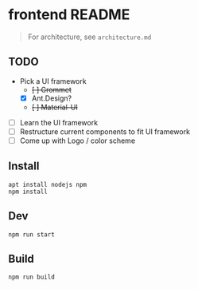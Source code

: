 # frontend README

> For architecture, see `architecture.md`

## TODO
- Pick a UI framework
  - ~~[ ] Grommet~~
  - [x] Ant.Design?
  - ~~[ ] Material-UI~~
- [ ] Learn the UI framework
- [ ] Restructure current components to fit UI framework
- [ ] Come up with Logo / color scheme

## Install
```console
apt install nodejs npm
npm install
```

## Dev
```console
npm run start
```

## Build
```console
npm run build
```
